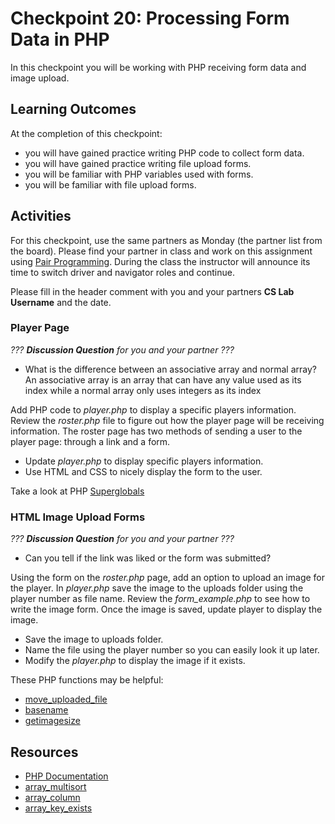 # Checkpoint 20: Processing Form Data in PHP 

In this checkpoint you will be working with PHP receiving form data and image upload.

## Learning Outcomes

At the completion of this checkpoint:

* you will have gained practice writing PHP code to collect form data.
* you will have gained practice writing file upload forms.
* you will be familiar with PHP variables used with forms.
* you will be familiar with file upload forms.

## Activities

For this checkpoint, use the same partners as Monday (the partner list from the board).
Please find your partner in class and work on this assignment using [Pair Programming](https://en.wikipedia.org/wiki/Pair_programming).
During the class the instructor will announce its time to switch driver and navigator roles and continue.

Please fill in the header comment with you and your partners **CS Lab Username** and the date.

### Player Page

_??? **Discussion Question** for you and your partner ???_

* What is the difference between an associative array and normal array?
    An associative array is an array that can have any value used as its index while a normal
    array only uses integers as its index 

Add PHP code to _player.php_ to display a specific players information.
Review the _roster.php_ file to figure out how the player page will be receiving information.
The roster page has two methods of sending a user to the player page: through a link and a form.

* Update _player.php_ to display specific players information.
* Use HTML and CSS to nicely display the form to the user.

Take a look at PHP [Superglobals](https://secure.php.net/manual/en/language.variables.superglobals.php)

### HTML Image Upload Forms

_??? **Discussion Question** for you and your partner ???_

* Can you tell if the link was liked or the form was submitted?

Using the form on the _roster.php_ page, add an option to upload an image for the player.
In _player.php_ save the image to the uploads folder using the player number as file name.
Review the _form\_example.php_ to see how to write the image form.
Once the image is saved, update player to display the image.

* Save the image to uploads folder.
* Name the file using the player number so you can easily look it up later.
* Modify the _player.php_ to display the image if it exists.

These PHP functions may be helpful:

* [move_uploaded_file](https://secure.php.net/manual/en/function.move-uploaded-file.php)
* [basename](https://secure.php.net/manual/en/function.basename.php)
* [getimagesize](https://secure.php.net/manual/en/function.getimagesize.php)

## Resources

* [PHP Documentation](https://secure.php.net/docs.php)
* [array_multisort](https://secure.php.net/manual/en/function.array-multisort.php)
* [array_column](https://secure.php.net/manual/en/function.array-column.php)
* [array_key_exists](https://secure.php.net/manual/en/function.array-key-exists.php)